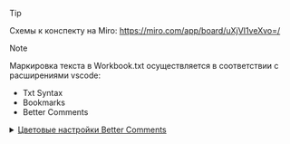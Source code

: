 > [!TIP]
> Схемы к конспекту на Miro:
> https://miro.com/app/board/uXjVI1veXvo=/

> [!NOTE]
> Маркировка текста в Workbook.txt осуществляется в соответствии с расширениями vscode: 
> - Txt Syntax
> - Bookmarks
> - Better Comments
<details>
	<summary><ins>Цветовые настройки Better Comments</ins></summary>

	"better-comments.tags": [
    {
      "tag": "!",
      "color": "#ed4e4e",
      "strikethrough": false,
      "underline": false,
      "backgroundColor": "transparent",
      "bold": false,
      "italic": false
    },
    {
      "tag": "@",
      "color": "#3498DB",
      "strikethrough": false,
      "underline": false,
      "backgroundColor": "transparent",
      "bold": false,
      "italic": false
    },
    {
      "tag": "//",
      "color": "#474747",
      "strikethrough": true,
      "underline": false,
      "backgroundColor": "transparent",
      "bold": false,
      "italic": false
    },
    {
      "tag": ".",
      "color": "#FF8C00",
      "strikethrough": false,
      "underline": false,
      "backgroundColor": "transparent",
      "bold": false,
      "italic": false
    },
    {
      "tag": "*",
      "color": "#1abf08",
      "strikethrough": false,
      "underline": false,
      "backgroundColor": "transparent",
      "bold": false,
      "italic": false
    },
    {
      "tag": "+",
      "color": "#7fd9f7",
      "strikethrough": false,
      "underline": false,
      "backgroundColor": "transparent",
      "bold": false,
      "italic": false
    },
    {
      "tag": "-",
      "color": "#e2e78a",
      "strikethrough": false,
      "underline": false,
      "backgroundColor": "transparent",
      "bold": false,
      "italic": false
    },
    {
      "tag": ":",
      "color": "#ee69d3",
      "strikethrough": false,
      "underline": false,
      "backgroundColor": "transparent",
      "bold": false,
      "italic": false
    },
    {
      "tag": "ISSUE",
      "color": "#22ff0a",
      "strikethrough": false,
      "underline": false,
      "backgroundColor": "transparent",
      "bold": false,
      "italic": false
    }
	],

</details>
